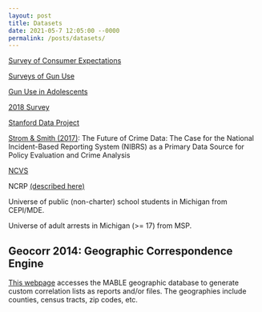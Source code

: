 ```yaml
---
layout: post
title: Datasets
date: 2021-05-7 12:05:00 --0000
permalink: /posts/datasets/
---
```


[Survey of Consumer Expectations](https://www.newyorkfed.org/microeconomics/sce#/)

[Surveys of Gun Use](https://www.ncbi.nlm.nih.gov/pmc/articles/PMC1730664/)

[Gun Use in Adolescents](https://jamanetwork.com/journals/jamapediatrics/fullarticle/485678)

[2018 Survey](https://www2.southeastern.edu/orgs/ijae/index_files/IJAE%20SEPT%202019%20GIUS%20Self%20Defense%20Study%20DEC-19-2019.pdf)

[Stanford Data Project](https://openpolicing.stanford.edu/)

[Strom & Smith (2017)](https://ccjs.umd.edu/sites/ccjs.umd.edu/files/pubs/1COMPLIANT-Strom%2C%20K.%20%26%20Smith%2C%20E.%20%282017%29.%20The%20future%20of%20crime%20data%20the%20case%20for%20the%20national%20incident-based%20reporting%20system%20%28NIBRS%29.pdf): The Future of Crime Data: The Case for the National Incident-Based Reporting System (NIBRS) as a Primary Data Source for Policy Evaluation and Crime Analysis

[NCVS](https://www.icpsr.umich.edu/web/NACJD/series/95)

NCRP [(described here)](https://intranet.weatherhead.case.edu/document-upload/docs/1665.pdf)

Universe of public (non-charter) school students in Michigan from CEPI/MDE.

Universe of adult arrests in Michigan (>= 17) from MSP.

## Geocorr 2014: Geographic Correspondence Engine
[This webpage](https://mcdc.missouri.edu/applications/geocorr2014.html) accesses the MABLE geographic database to generate custom correlation lists as reports and/or files. The geographies include counties, census tracts, zip codes, etc.
